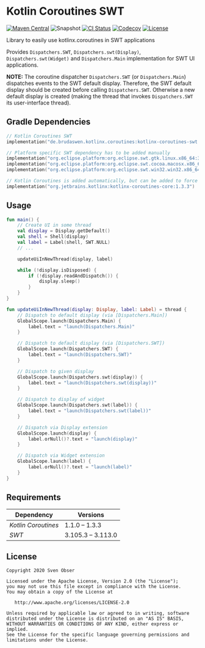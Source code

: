 # Kotlin Coroutines SWT

[![Maven Central](https://img.shields.io/maven-central/v/de.brudaswen.kotlinx.coroutines/kotlinx-coroutines-swt?style=flat-square)](https://search.maven.org/artifact/de.brudaswen.kotlinx.coroutines/kotlinx-coroutines-swt)
![Snapshot](https://img.shields.io/nexus/s/de.brudaswen.kotlinx.coroutines/kotlinx-coroutines-swt?label=snapshot&server=https%3A%2F%2Foss.sonatype.org&style=flat-square)
[![CI Status](https://img.shields.io/github/actions/workflow/status/brudaswen/kotlinx-coroutines-swt/ci-master.yml?style=flat-square)](https://github.com/brudaswen/kotlinx-coroutines-swt/actions/workflows/ci-master.yml)
[![Codecov](https://img.shields.io/codecov/c/github/brudaswen/kotlinx-coroutines-swt?style=flat-square)](https://codecov.io/gh/brudaswen/kotlinx-coroutines-swt)
[![License](https://img.shields.io/github/license/brudaswen/kotlinx-coroutines-swt?style=flat-square)](https://www.apache.org/licenses/LICENSE-2.0)

Library to easily use kotlinx.coroutines in SWT applications

Provides `Dispatchers.SWT`, `Dispatchers.swt(Display)`, `Dispatchers.swt(Widget)` and `Dispatchers.Main` implementation for SWT UI 
applications.

**NOTE:**
The coroutine dispatcher `Dispatchers.SWT` (or `Dispatchers.Main`) dispatches events to the SWT default display.
Therefore, the SWT default display should be created before calling `Dispatchers.SWT`. Otherwise a new default display
is created (making the thread that invokes `Dispatchers.SWT` its user-interface thread).

## Gradle Dependencies
```kotlin
// Kotlin Coroutines SWT
implementation("de.brudaswen.kotlinx.coroutines:kotlinx-coroutines-swt:1.0.0")

// Platform specific SWT dependency has to be added manually
implementation("org.eclipse.platform:org.eclipse.swt.gtk.linux.x86_64:3.113.0")
implementation("org.eclipse.platform:org.eclipse.swt.cocoa.macosx.x86_64:3.113.0")
implementation("org.eclipse.platform:org.eclipse.swt.win32.win32.x86_64:3.113.0")

// Kotlin Coroutines is added automatically, but can be added to force a specific version
implementation("org.jetbrains.kotlinx:kotlinx-coroutines-core:1.3.3")
```

## Usage
```kotlin
fun main() {
    // Create UI in some thread
    val display = Display.getDefault()
    val shell = Shell(display)
    val label = Label(shell, SWT.NULL)
    // ...

    updateUiInNewThread(display, label)

    while (!display.isDisposed) {
        if (!display.readAndDispatch()) {
            display.sleep()
        }
    }
}

fun updateUiInNewThread(display: Display, label: Label) = thread {
    // Dispatch to default display (via [Dispatchers.Main])
    GlobalScope.launch(Dispatchers.Main) {
        label.text = "launch(Dispatchers.Main)"
    }

    // Dispatch to default display (via [Dispatchers.SWT])
    GlobalScope.launch(Dispatchers.SWT) {
        label.text = "launch(Dispatchers.SWT)"
    }

    // Dispatch to given display
    GlobalScope.launch(Dispatchers.swt(display)) {
        label.text = "launch(Dispatchers.swt(display))"
    }

    // Dispatch to display of widget
    GlobalScope.launch(Dispatchers.swt(label)) {
        label.text = "launch(Dispatchers.swt(label))"
    }

    // Dispatch via Display extension
    GlobalScope.launch(display) {
        label.orNull()?.text = "launch(display)"
    }

    // Dispatch via Widget extension
    GlobalScope.launch(label) {
        label.orNull()?.text = "launch(label)"
    }
}
```

## Requirements

| Dependency          | Versions          |
|---                  |---                |
| *Kotlin Coroutines* | 1.1.0 ⁠– 1.3.3     |
| *SWT*               | 3.105.3 ⁠– 3.113.0 |

## License

```
Copyright 2020 Sven Obser

Licensed under the Apache License, Version 2.0 (the "License");
you may not use this file except in compliance with the License.
You may obtain a copy of the License at

   http://www.apache.org/licenses/LICENSE-2.0

Unless required by applicable law or agreed to in writing, software
distributed under the License is distributed on an "AS IS" BASIS,
WITHOUT WARRANTIES OR CONDITIONS OF ANY KIND, either express or implied.
See the License for the specific language governing permissions and
limitations under the License.
```
